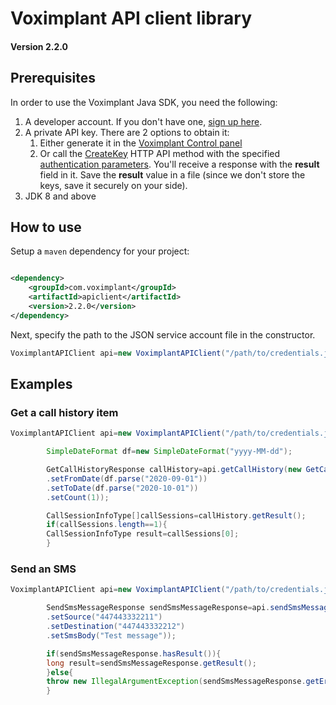 # Voximplant API client library

#### Version 2.2.0

## Prerequisites

In order to use the Voximplant Java SDK, you need the following:

1. A developer account. If you don't have one, [sign up here](https://voximplant.com/sign-up/).
1. A private API key. There are 2 options to obtain it:
    1. Either generate it in the [Voximplant Control panel](https://manage.voximplant.com/settings/service_accounts)
    1. Or call the [CreateKey](https://voximplant.com/docs/references/httpapi/managing_role_system#createkey) HTTP API
       method with the
       specified [authentication parameters](https://voximplant.com/docs/references/httpapi/auth_parameters). You'll
       receive a response with the __result__ field in it. Save the __result__ value in a file (since we don't store the
       keys, save it securely on your side).
1. JDK 8 and above

## How to use

Setup a `maven` dependency for your project:

```xml

<dependency>
    <groupId>com.voximplant</groupId>
    <artifactId>apiclient</artifactId>
    <version>2.2.0</version>
</dependency>
```

Next, specify the path to the JSON service account file in the constructor.

```java
VoximplantAPIClient api=new VoximplantAPIClient("/path/to/credentials.json");
```

## Examples

### Get a call history item

```java
VoximplantAPIClient api=new VoximplantAPIClient("/path/to/credentials.json");

        SimpleDateFormat df=new SimpleDateFormat("yyyy-MM-dd");

        GetCallHistoryResponse callHistory=api.getCallHistory(new GetCallHistoryRequest()
        .setFromDate(df.parse("2020-09-01"))
        .setToDate(df.parse("2020-10-01"))
        .setCount(1));

        CallSessionInfoType[]callSessions=callHistory.getResult();
        if(callSessions.length==1){
        CallSessionInfoType result=callSessions[0];
        }
```

### Send an SMS

```java
VoximplantAPIClient api=new VoximplantAPIClient("/path/to/credentials.json");

        SendSmsMessageResponse sendSmsMessageResponse=api.sendSmsMessage(new SendSmsMessageRequest()
        .setSource("447443332211")
        .setDestination("447443332212")
        .setSmsBody("Test message"));

        if(sendSmsMessageResponse.hasResult()){
        long result=sendSmsMessageResponse.getResult();
        }else{
        throw new IllegalArgumentException(sendSmsMessageResponse.getError().getMsg());
        }
```
